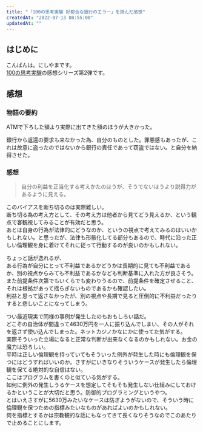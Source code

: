 ```yaml
---
title: "「100の思考実験 好都合な銀行のエラー」を読んだ感想"
createdAt: "2022-07-13 08:55:00"
updatedAt: ""
---
```


## はじめに

こんばんは。にしやまです。<br>
[100の思考実験](https://www.amazon.co.jp/dp/B07JF5VS2L)の感想シリーズ第2弾です。<br>

## 感想

### 物語の要約

ATMで下ろした額より実際に出てきた額のほうが大きかった。

銀行から返還の要求も来なかった為、自分のものとした。罪悪感もあったが、これは故意に盗ったのではないから銀行の責任であって窃盗ではない。と自分を納得させた。

### 感想

> 自分の利益を正当化する考えかたのほうが、そうでないほうより説得力があるように見える。

このバイアスを断ち切るのは実際難しい。<br>
断ち切る為の考え方として、その考え方は他者から見てどう見えるか、という観点で客観視してみることが有効だと思う。<br>
あとは自身の行為が法律的にどうなのか、というの視点で考えてみるのはいいかもしれない。と思ったが、法律も形骸化してる部分もあるので、時代に沿った正しい倫理観を身に着けてそれに従って行動するのが良いのかもしれない。

ちょっと話が逸れるが、<br>
ある行為が自分にとって不利益であるかどうかは長期的に見ても不利益であるか、別の視点からみても不利益であるかなども判断基準に入れた方が良さそう。<br>
また前提条件次第でもいくらでも変わりうるので、前提条件を確定させること、それは根拠があって揺らぎないものであるかも確認したい。<br>
利益と思って返さなかったが、別の視点や長期で見ると圧倒的に不利益だったりすると悲しいことになってしまう。

つい最近現実で同様の事例が発生したのもおもしろい話だ。<br>
どこぞの自治体が間違って4630万円を一人に振り込んでしまい、その人がそれを返さず使い込んでしまった。ネットカジノかなにかに使ってた気がする。<br>
実際そういった立場になると正常な判断が出来なくなるのかもしれない。お金の魔力は恐ろしい。<br>
平時は正しい倫理観を持っていてもそういった例外が発生した時にも倫理観を保つにはどうすればいいのか。さすがにいきなりそういうケースが発生したら倫理観を保てる絶対的な自信はない。<br>
ここはプログラムを書くのと似ている気がする。<br>
如何に例外の発生しうるケースを想定してそもそも発生しない仕組みにしておけるかということが大切だと思う。防御的プログラミングというやつ。<br>
とはいえさすがに5630万みたいなケースは防ぎようがないので、そういう時に倫理観を保つための指標みたいなものがあればよいのかもしれない。<br>
何を指標とするかは宗教観的な話にもなってきて長くなりそうなのでこのあたりで止めることにします。
